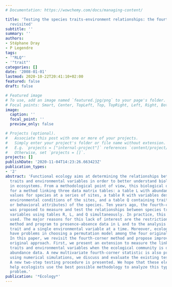 ```yaml
---
# Documentation: https://wowchemy.com/docs/managing-content/

title: 'Testing the species traits-environment relationships: the fourth-corner problem
  revisited'
subtitle: ''
summary: ''
authors:
- Stéphane Dray
- P Legendre
tags:
- '"RLQ"'
- '"trait"'
categories: []
date: '2008-01-01'
lastmod: 2020-10-22T20:41:10+02:00
featured: false
draft: false

# Featured image
# To use, add an image named `featured.jpg/png` to your page's folder.
# Focal points: Smart, Center, TopLeft, Top, TopRight, Left, Right, BottomLeft, Bottom, BottomRight.
image:
  caption: ''
  focal_point: ''
  preview_only: false

# Projects (optional).
#   Associate this post with one or more of your projects.
#   Simply enter your project's folder or file name without extension.
#   E.g. `projects = ["internal-project"]` references `content/project/deep-learning/index.md`.
#   Otherwise, set `projects = []`.
projects: []
publishDate: '2020-11-04T14:23:26.663423Z'
publication_types:
- '2'
abstract: 'Functional ecology aims at determining the relationships between species
  traits and environmental variables in order to better understand biological processes
  in ecosystems. From a methodological point of view, this biological objective calls
  for a method linking three data matrix tables: a table L with abundance or presence-absence
  values for species at a series of sites, a table R with variables describing the
  environmental conditions of the sites, and a table Q containing traits (e.g., morphological
  or behavioral attributes) of the species. Ten years ago, the fourth-corner method
  was proposed to measure and test the relationships between species traits and environmental
  variables using tables R, L, and Q simultaneously. In practice, this method is rarely
  used. The major reasons for this lack of interest are the restriction of the original
  method and program to presence-absence data in L and to the analysis of a single
  trait and a single environmental variable at a time. Moreover, ecologists often
  have problems in choosing a permutation model among the four originally proposed.
  In this paper, we revisit the fourth-corner method and propose improvements to the
  original approach. First, we present an extension to measure the link between species
  traits and environmental variables when the ecological community is described by
  abundance data. A new multivariate fourth-corner statistic is also proposed. Then,
  using numerical simulations, we discuss and evaluate the existing testing procedures.
  A new two-step testing procedure is presented. We hope that these elements will
  help ecologists use the best possible methodology to analyze this type of ecological
  problem.'
publication: '*Ecology*'
---
```

